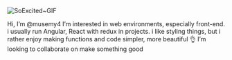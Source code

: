  ![SoExcited~GIF](https://user-images.githubusercontent.com/58456250/155142646-8a7a06d3-75ad-4088-82b9-f737bafbf4f4.gif)
 
 Hi, I’m @musemy4
 I’m interested in web environments, especially front-end. 
 i usually run Angular, React with redux in projects. 
     i like styling things, but i rather enjoy making functions and code simpler, more beautiful
 👌 I’m looking to collaborate on make something good


<!---
musemy4/musemy4 is a ✨ special ✨ repository because its `README.md` (this file) appears on your GitHub profile.
You can click the Preview link to take a look at your changes.
--->
